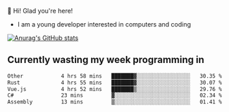 👋 Hi! Glad you're here!
- I am a young developer interested in computers and coding

[![Anurag's GitHub stats](https://github-readme-stats.vercel.app/api?username=Eatham532&theme=dark)](https://github.com/anuraghazra/github-readme-stats)


## Currently wasting my week programming in
<!--START_SECTION:waka-->

```txt
Other            4 hrs 58 mins   ███████▓░░░░░░░░░░░░░░░░░   30.35 %
Rust             4 hrs 55 mins   ███████▓░░░░░░░░░░░░░░░░░   30.07 %
Vue.js           4 hrs 52 mins   ███████▒░░░░░░░░░░░░░░░░░   29.76 %
C#               23 mins         ▓░░░░░░░░░░░░░░░░░░░░░░░░   02.34 %
Assembly         13 mins         ▒░░░░░░░░░░░░░░░░░░░░░░░░   01.41 %
```

<!--END_SECTION:waka-->
